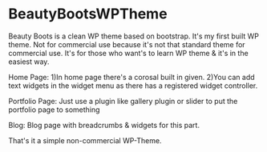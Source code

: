 BeautyBootsWPTheme
==================
Beauty Boots is a clean WP theme based on bootstrap. It's my first built WP theme. 
Not for commercial use because it's not that standard theme for commercial use.
It's for those who want's to learn WP theme & it's in the easiest way.

Home Page:
1)In home page there's a corosal built in given.
2)You can add text widgets in the widget menu as there has a registered widget controller.

Portfolio Page:
Just use a plugin like gallery plugin or slider to put the portfolio page to something

Blog:
Blog page with breadcrumbs & widgets for this part.

That's it a simple non-commercial WP-Theme.
